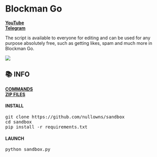 # Blockman Go

[**YouTube**](https://youtube.com/@nullowns)<br>
[**Telegram**](https://t.me/nullowns)<br>

The script is available to everyone for editing and can be used for any purpose absolutely free, such as getting likes, spam and much more in Blockman Go.

![](https://i.imgur.com/3Pnfuzb.jpeg)

## 📚 INFO

[**COMMANDS**](https://github.com/nullowns/sandbox/blob/main/COMMANDS.md)<br>
[**ZIP FILES**](https://github.com/nullowns/sandbox/releases)<br>

#### INSTALL

<pre>
git clone https://github.com/nullowns/sandbox
cd sandbox
pip install -r requirements.txt
</pre>

#### LAUNCH

<pre>
python sandbox.py
</pre>
